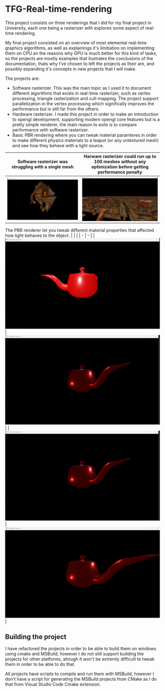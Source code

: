 # TFG-Real-time-rendering

This project consists on three renderings that I did for my final project in University, each one being a rasterizer with explores some aspect of real-time rendering.

My final project consisted on an overview of most elemental real-time graphics algorithms, as well as explainings it's limitiation on implementing them on CPU an the reasons why GPU is much better for this kind of tasks, so the projects are mostly examples that ilustrates the conclusions of the documentation, thats why I've chosen to left the projects as their are, and possibly expanding it's concepts in new projects that I will make.

The projects are:

- Software rasterizer. This was the main topic as I used it to document different algorithms that exists in real-time rasterizer, such as vertex processing, triangle rasterization and cull-mapping. The project support parallelization in the vertex processing which significally improves the performance but is still far from the others.
- Hardware rasterizer. I made this project in order to make an introduction to opengl development, supporting modern opengl core features but is a pretty simple renderer, the main reason to exits is to compare performance with software rasterizer.
- Basic PBR rendering where you can tweak material paramteres in order to make different physics materials to a teapot (or any untextured mesh) and see how they behave with a light source.

| Software rasterizer was struggling with a single mesh | Harware rasterizer could run up to 100 meshes without any optimization before getting performance penalty |
| - | - |
| ![software renderer](screenshots/software_rasterizer.png) | ![hardware renderer](screenshots/hardware_renderer.png) |

The PBR renderer let you tweak different material properties that affected how light behaves to the object.
|  |  |
| - | - |
| ![pbr renderer](screenshots/pbr_1.png) | ![pbr renderer](screenshots/pbr_2.png)  |
| ![pbr renderer](screenshots/pbr_2.png) | ![pbr renderer](screenshots/pbr_4.png)  |

## Building the project

I have refactored the projects in order to be able to build them on windows using cmake and MSBuild, however I do not still support building the projects for other platforms, altough it won't be extremly difficult to tweak them in order to be able to do that.

All projects have scripts to compile and run them with MSBuild, however I don't have a script for generating the MSBuild projects from CMake as I do that from Visual Studio Code Cmake extension.

